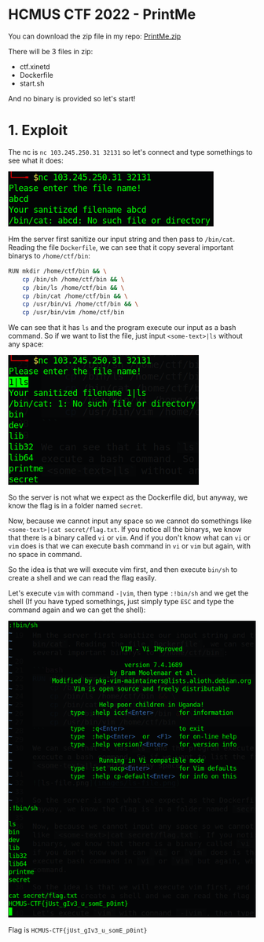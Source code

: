 # HCMUS CTF 2022 - PrintMe

You can download the zip file in my repo: [PrintMe.zip](PrintMe.zip)

There will be 3 files in zip:

- ctf.xinetd
- Dockerfile
- start.sh

And no binary is provided so let's start!

# 1. Exploit

The nc is `nc 103.245.250.31 32131` so let's connect and type somethings to see what it does:

![test-nc-cat.png](images/test-nc-cat.png)

Hm the server first sanitize our input string and then pass to `/bin/cat`. Reading the file `Dockerfile`, we can see that it copy several important binarys to `/home/ctf/bin`:

```bash
RUN mkdir /home/ctf/bin && \
    cp /bin/sh /home/ctf/bin && \
    cp /bin/ls /home/ctf/bin && \
    cp /bin/cat /home/ctf/bin && \
    cp /usr/bin/vi /home/ctf/bin && \
    cp /usr/bin/vim /home/ctf/bin
```

We can see that it has `ls` and the program execute our input as a bash command. So if we want to list the file, just input `<some-text>|ls` without any space:

![ls-file.png](images/ls-file.png)

So the server is not what we expect as the Dockerfile did, but anyway, we know the flag is in a folder named `secret`.

Now, because we cannot input any space so we cannot do somethings like `<some-text>|cat secret/flag.txt`. If you notice all the binarys, we know that there is a binary called `vi` or `vim`. And if you don't know what can `vi` or `vim` does is that we can execute bash command in `vi` or `vim` but again, with no space in command.

So the idea is that we will execute vim first, and then execute `bin/sh` to create a shell and we can read the flag easily.

Let's execute `vim` with command `-|vim`, then type `:!bin/sh` and we get the shell (If you have typed somethings, just simply type `ESC` and type the command again and we can get the shell):

![get-flag.png](images/get-flag.png)

Flag is `HCMUS-CTF{jUst_gIv3_u_somE_p0int}`